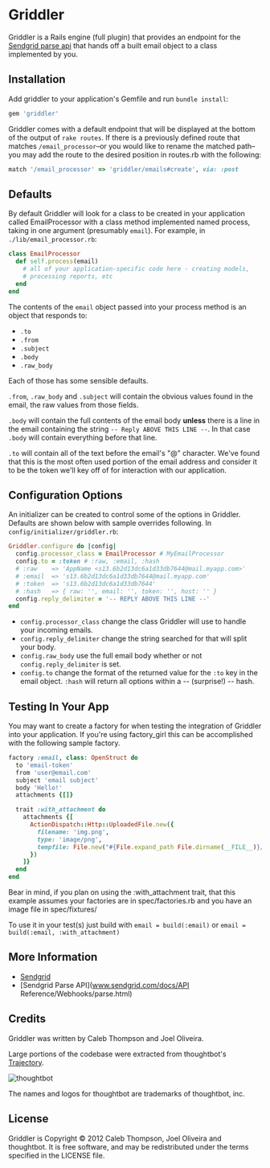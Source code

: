 
Griddler
========

Griddler is a Rails engine (full plugin) that provides an endpoint for the
[Sendgrid parse api](http://sendgrid.com/docs/API%20Reference/Webhooks/parse.html)
that hands off a built email object to a class implemented by you.

Installation
------------

Add griddler to your application's Gemfile and run `bundle install`:

```ruby
gem 'griddler'
```

Griddler comes with a default endpoint that will be displayed at the bottom
of the output of `rake routes`. If there is a previously defined route that
matches `/email_processor`–or you would like to rename the matched path–you
may add the route to the desired position in routes.rb with the following:

```ruby
match '/email_processor' => 'griddler/emails#create', via: :post
```

Defaults
--------

By default Griddler will look for a class to be created in your application
called EmailProcessor with a class method implemented named process, taking
in one argument (presumably `email`). For example, in `./lib/email_processor.rb`:

```ruby
class EmailProcessor
  def self.process(email)
    # all of your application-specific code here - creating models,
    # processing reports, etc
  end
end
```

The contents of the `email` object passed into your process method is an object
that responds to:

* `.to`
* `.from`
* `.subject`
* `.body`
* `.raw_body`

Each of those has some sensible defaults.

`.from`, `.raw_body` and `.subject` will contain the obvious values found in the email, the raw values from those fields.

`.body` will contain the full contents of the email body **unless** there is a
line in the email containing the string `-- Reply ABOVE THIS LINE --`. In that
case `.body` will contain everything before that line.

`.to` will contain all of the text before the email's "@" character. We've found
that this is the most often used portion of the email address and consider it to
be the token we'll key off of for interaction with our application.

Configuration Options
---------------------

An initializer can be created to control some of the options in Griddler. Defaults
are shown below with sample overrides following. In `config/initializer/griddler.rb`:

```ruby
Griddler.configure do |config|
  config.processor_class = EmailProcessor # MyEmailProcessor
  config.to = :token # :raw, :email, :hash
  # :raw    => 'AppName <s13.6b2d13dc6a1d33db7644@mail.myapp.com>'
  # :email  => 's13.6b2d13dc6a1d33db7644@mail.myapp.com'
  # :token  => 's13.6b2d13dc6a1d33db7644'
  # :hash   => { raw: '', email: '', token: '', host: '' }
  config.reply_delimiter = '-- REPLY ABOVE THIS LINE --'
end
```

* `config.processor_class` change the class Griddler will use to handle your incoming emails.
* `config.reply_delimiter` change the string searched for that will split your body.
* `config.raw_body` use the full email body whether or not `config.reply_delimiter` is set.
* `config.to` change the format of the returned value for the `:to` key in
the email object. `:hash` will return all options within a -- (surprise!) -- hash.

Testing In Your App
-------------------

You may want to create a factory for when testing the integration of Griddler into
your application. If you're using factory_girl this can be accomplished with the
following sample factory.

```ruby
factory :email, class: OpenStruct do
  to 'email-token'
  from 'user@email.com'
  subject 'email subject'
  body 'Hello!'
  attachments {[]}

  trait :with_attachment do
    attachments {[
      ActionDispatch::Http::UploadedFile.new({
        filename: 'img.png',
        type: 'image/png',
        tempfile: File.new("#{File.expand_path File.dirname(__FILE__)}/fixtures/img.png")
      })
    ]}
  end
end
```

Bear in mind, if you plan on using the :with_attachment trait, that this
example assumes your factories are in spec/factories.rb and you have
an image file in spec/fixtures/

To use it in your test(s) just build with `email = build(:email)`
or `email = build(:email, :with_attachment)`

More Information
----------------

* [Sendgrid](http://www.sendgrid.com)
* [Sendgrid Parse API](www.sendgrid.com/docs/API Reference/Webhooks/parse.html)

Credits
-------

Griddler was written by Caleb Thompson and Joel Oliveira.

Large portions of the codebase were extracted from thoughtbot's
[Trajectory](http://www.apptrajectory.com).

![thoughtbot](http://thoughtbot.com/images/tm/logo.png)

The names and logos for thoughtbot are trademarks of thoughtbot, inc.

License
-------

Griddler is Copyright © 2012 Caleb Thompson, Joel Oliveira and thoughtbot. It is
free software, and may be redistributed under the terms specified in the LICENSE
file.
